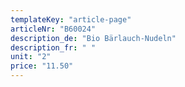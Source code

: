 ```yaml
---
templateKey: "article-page"
articleNr: "B60024"
description_de: "Bio Bärlauch-Nudeln"
description_fr: " "
unit: "2"
price: "11.50"
---
```

